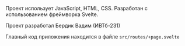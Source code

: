Проект использует JavaScript, HTML, CSS.
Разработан с использованием фреймворка Svelte.

Проект разработал Бердик Вадим (ИВТб-231)

Главный код приложения находится в файле `src/routes/+page.svelte`
